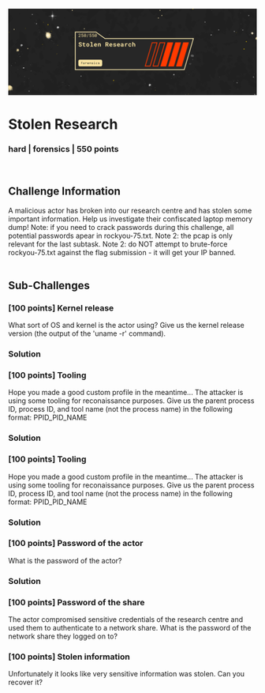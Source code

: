 ![](images/7-header.png)
# Stolen Research
### hard | forensics | 550 points
<br/>

## Challenge Information
A malicious actor has broken into our research centre and has stolen some important information. Help us investigate their confiscated laptop memory dump! Note: if you need to crack passwords during this challenge, all potential passwords apear in rockyou-75.txt. Note 2: the pcap is only relevant for the last subtask. Note 2: do NOT attempt to brute-force rockyou-75.txt against the flag submission - it will get your IP banned.
<br/><br />

## Sub-Challenges

### [100 points] Kernel release
What sort of OS and kernel is the actor using? Give us the kernel release version (the output of the 'uname -r' command).

### Solution

### [100 points] Tooling
Hope you made a good custom profile in the meantime... The attacker is using some tooling for reconaissance purposes. Give us the parent process ID, process ID, and tool name (not the process name) in the following format: PPID_PID_NAME

### Solution

### [100 points] Tooling
Hope you made a good custom profile in the meantime... The attacker is using some tooling for reconaissance purposes. Give us the parent process ID, process ID, and tool name (not the process name) in the following format: PPID_PID_NAME

### Solution

### [100 points] Password of the actor
What is the password of the actor?

### Solution

### [100 points] Password of the share
The actor compromised sensitive credentials of the research centre and used them to authenticate to a network share. What is the password of the network share they logged on to?

### [100 points] Stolen information
Unfortunately it looks like very sensitive information was stolen. Can you recover it?

